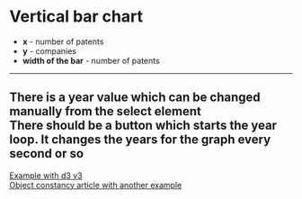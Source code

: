 # Vertical bar chart

- **x** - number of patents
- **y** - companies
- **width of the bar** - number of patents
---
There is a year value which can be changed manually from the select element  
There should be a button which starts the year loop. It changes the years for the graph every second or so
---
[Example with d3 v3](https://codepen.io/va1da5/pen/ORkYQO)  
[Object constancy article with another example](https://bost.ocks.org/mike/constancy/)
